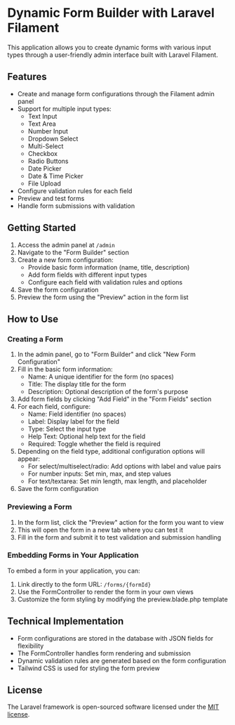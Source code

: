 # Dynamic Form Builder with Laravel Filament

This application allows you to create dynamic forms with various input types through a user-friendly admin interface built with Laravel Filament.

## Features

- Create and manage form configurations through the Filament admin panel
- Support for multiple input types:
  - Text Input
  - Text Area
  - Number Input
  - Dropdown Select
  - Multi-Select
  - Checkbox
  - Radio Buttons
  - Date Picker
  - Date & Time Picker
  - File Upload
- Configure validation rules for each field
- Preview and test forms
- Handle form submissions with validation

## Getting Started

1. Access the admin panel at `/admin`
2. Navigate to the "Form Builder" section
3. Create a new form configuration:
   - Provide basic form information (name, title, description)
   - Add form fields with different input types
   - Configure each field with validation rules and options
4. Save the form configuration
5. Preview the form using the "Preview" action in the form list

## How to Use

### Creating a Form

1. In the admin panel, go to "Form Builder" and click "New Form Configuration"
2. Fill in the basic form information:
   - Name: A unique identifier for the form (no spaces)
   - Title: The display title for the form
   - Description: Optional description of the form's purpose
3. Add form fields by clicking "Add Field" in the "Form Fields" section
4. For each field, configure:
   - Name: Field identifier (no spaces)
   - Label: Display label for the field
   - Type: Select the input type
   - Help Text: Optional help text for the field
   - Required: Toggle whether the field is required
5. Depending on the field type, additional configuration options will appear:
   - For select/multiselect/radio: Add options with label and value pairs
   - For number inputs: Set min, max, and step values
   - For text/textarea: Set min length, max length, and placeholder
6. Save the form configuration

### Previewing a Form

1. In the form list, click the "Preview" action for the form you want to view
2. This will open the form in a new tab where you can test it
3. Fill in the form and submit it to test validation and submission handling

### Embedding Forms in Your Application

To embed a form in your application, you can:

1. Link directly to the form URL: `/forms/{formId}`
2. Use the FormController to render the form in your own views
3. Customize the form styling by modifying the preview.blade.php template

## Technical Implementation

- Form configurations are stored in the database with JSON fields for flexibility
- The FormController handles form rendering and submission
- Dynamic validation rules are generated based on the form configuration
- Tailwind CSS is used for styling the form preview

## License

The Laravel framework is open-sourced software licensed under the [MIT license](https://opensource.org/licenses/MIT).
